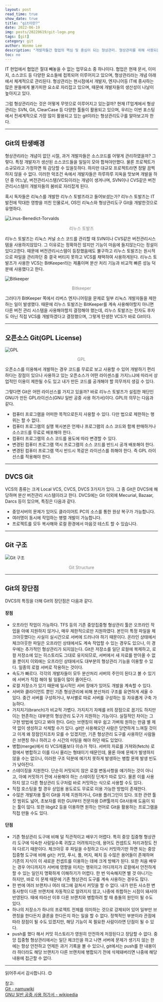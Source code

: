 ```yaml
---
layout: post
read_time: true
show_date: true
title: "git이란?"
date: 2022-06-19
img: posts/20220619/git-logo.png
tags: [git]
category: git
author: Wonmo Lee
description: "개발자들간 협업의 핵심 및 중심이 되는 형상관리. 형상관리를 위해 사용되는 여러가지 도구 중 전세계적으로 가장 많이 사용되는 git에 대해 알아보자."
toc: no
---
```

IT 현업에서 협업은 절대 빼놓을 수 없는 업무요소 중 하나이다. 협업은 현재 문서, 이미지, 소스코드 등 다양한 요소들에 접목되어 이루어지고 있으며, 형상관리라는 개념 아래에서 체계적으로 관리된다.
형상관리는 현시점에서 개발자, 엔지니어등 IT에 종사하는 많은 분들에게 불가피한 요소로 자리잡고 있으며, 때문에 개발자들의 생산성이 나날이 높아지고 있다.

그럼 형상관리라는 것은 어떻게 무엇으로 이루어지고 있는걸까? 
현재 IT업계에서 형상관리는 SVN, Git, ClearCase 등 다양한 툴들이 활용되고 있으며, 우리는 이번 포스팅에서 전세계적으로 가장 많이 활용되고 있는 git이라는 형상관리도구를 알아보고자 한다.

* * *

## Git의 탄생배경
형상관리라는 개념이 없던 시절, 과거 개발자들은 소스코드를 어떻게 관리하였을까? 그렇다. 특정 개발자가 생산된 소스코드들을 일일이 모아 합쳐야만했다. 물론 프로젝트가 소규모라고 가정하면 뭐 감당할 수 있을듯하다. 하지만 대규모 프로젝트라면 정말 끔찍하지 않을 수 없다. 이러한 악조건 속에서 개발자들은 하루하루 지옥을 맛보며 개발을 하던 중 어느날, 버전관리시스템(VCS)이라는 개념이 생겨나며, SVN이나 CVS같은 버전관리시스템이 개발자들의 봄비로 자리잡게 된다.

혹시 독자들은 리눅스를 개발한 리누스 토발즈라고 들어보셨는가? 리누스 토발즈는 IT발전에 막대한 영향을 끼친 인물로서, OS인 리눅스와 형상관리도구 Git을 개발한것으로 유명하다.

![Linus-Benedict-Torvalds](./assets/img/posts/20220619/Linus-Benedict-Torvalds.jpg "리누스 토발즈")
<div style="color: gray; text-align: center;">리누스 토발즈</div>  

리누스 토발즈는 리눅스 커널 소스 코드를 관리할 때 SVN이나 CVS같은 버전관리시스템을 사용하지않았다. 그 이유로는 정확하진 않지만 기능이 마음에 들지않는다는 정설이 있다고한다. 때문에 버전관리시스템이 등장했음에도 불구하고 리누스 토발즈는 원시적으로 파일을 관리하던 중 결국 버티지 못하고 VCS를 채택하여 사용하게된다. 리누스 토발즈가 사용한 VCS는 BitKeeper라는 제품이며 분산 처리 기능과 비교적 빠른 성능 덕분에 사용했다고 한다. 

![Bitkeeper](./assets/img/posts/20220619/Bitkeeper-logo.png "Bitkeeper")
<div style="color: gray; text-align: center;">Bitkeeper</div>

그러다가 BitKeeper 쪽에서 리버스 엔지니어링을 문제로 일부 리눅스 개발자들을 제한하는 일이 발생했다. 때문에 리누스 토발즈는 BitKeeper를 계속 사용해야할지 아니면 다른 버전 관리 시스템을 사용해야할지 결정해야 했는데, 리누스 토발즈는 전자도 후자도 아닌 직접 VCS를 개발하겠다고 결정했으며, 그렇게 탄생한 VCS가 바로 Git이다.

* * *

## 오픈소스 Git(GPL License)
![GPL](./assets/img/posts/20220619/GPLv3-Logo.png "GPL")
<div style="color: gray; text-align: center;">GPL</div>

오픈소스를 이용해서 개발하는 경우 코드를 무료로 보고 사용할 수 있어 개발하기 편리하다는 장점이 있으나 사용하고 있는 오픈소스가 어떤 라이센스를 가지느냐에 따라서 상업적인 이용이 제한될 수도 있고 내가 만든 코드를 공개해야 할 의무까지 생길 수 있다. 

그렇다면 Git은 어떤 라이선스를 가지고 있을까? 바로 리누스 토발즈가 설립한 재단인 GNU가 만든 GPL라이선스(GNU 일반 공중 사용 허가서)이다. GPL의 의무는 다음과 같다.

- 컴퓨터 프로그램을 어떠한 목적으로든지 사용할 수 있다. 다만 법으로 제한하는 행위는 할 수 없다.
- 컴퓨터 프로그램의 실행 복사본은 언제나 프로그램의 소스 코드와 함께 판매하거나 소스코드를 무료로 배포해야 한다.
- 컴퓨터 프로그램의 소스 코드를 용도에 따라 변경할 수 있다.
- 변경된 컴퓨터 프로그램 역시 프로그램의 소스 코드를 반드시 공개 배포해야 한다.
- 변경된 컴퓨터 프로그램 역시 반드시 똑같은 라이선스를 취해야 한다. 즉 GPL 라이선스를 적용해야 한다.

* * *

## DVCS Git
VCS의 종류는 크게 Local VCS, CVCS, DVCS 3가지가 있다. 그 중 Git은 DVCS에 해당하며 분산 버전관리 시스템이라고 한다. DVCS에는 Git 이외에 Mecurial, Bazaar, Darcs 등이 있으며, 특징은 다음과 같다.

- 중앙서버의 문제가 있어도 클라이어트 PC의 소스를 통한 원상 복구가 가능합니다.
- 여러명이 동시에 작업하는 병렬 개발이 가능합니다.
- 프로젝트를 모두 복사해와 로컬 환경에서 마음것 테스트 할 수 있습니다. 

* * *

## Git 구조
![Git 구조](./assets/img/posts/20220619/Git-Structure.png "Git 구조")
<div style="color: gray; text-align: center;">Git Structure</div>

* * *

## Git의 장단점
DVCS의 특징을 더해 Git의 장단점은 다음과 같다.

#### 장점
- 오프라인 작업이 가능하다. TFS 등의 기존 중앙집중형 형상관리 툴은 오프라인 작업을 아예 지원하지 않거나, 매우 제한적으로만 지원하였다. 본인이 특정 파일을 체크아웃했다는 사실이 실시간으로 서버에 드러나야 하기 때문이다. 온라인 상태에서 체크아웃한 파일은 오프라인 상태에서도 계속 작업할 수 있는 경우도 있으나, 이 경우에는 추가적인 형상관리가 되지않는다. Git은 저장소를 일단 로컬에 복제하고, 로컬 저장소에 있는 히스토리도 그대로 유지되므로, 서버에서 새 자료를 받아올 수 없을 뿐이지 이외에는 오프라인 상태에서도 대부분의 형상관리 기능을 이용할 수 있다. 일종의 로컬 서버로 작용하는 것이다.
- 속도가 빠르다. 각각의 개발자들이 모두 분산처리 서버의 주인이 된다고 볼 수 있기에 서버가 직접 해야 될 일들이 많이 줄어든다.
- 로컬 저장소가 있기 때문에 일시적인 서버 장애가 있어도 개발을 계속할 수 있다.
- 서버와 클라이언트 뿐인 기존 형상관리에 비해 분산처리 구조를 유연하게 세울 수 있다. 중간 서버를 구성하거나, 부서별로 따로 서버를 구성하는 등 자유롭게 구축 가능하다.
- 가지치기(branch)가 비교적 가볍다. 가지치기 자체를 it의 장점으로 꼽기도 하지만 이는 현존하는 대부분의 형상관리 도구가 지원하는 기능이다. 실질적인 차이는 그 구현 방법에 있다고 봐야 한다. Git는 브랜칭이 매우 쉽고 가벼워 원하는 만큼 별 제약 없이 생성하고 삭제할 수가 있다. git만 사용해오던 사람은 당연하게 느껴질 것이고 이게 왜 장점인지조차 모를 수 있겠지만, 기존 형상관리 도구를 사용하던 사람들은 브랜칭 하나 하려고 수 시간의 미팅을 해야 하던 때도 있었다.
- 병합(merge)에서 타 VCS제품보다 이슈가 적다. 서버의 자료를 가져와(fetch) 로컬에서 병합하고 이를 다시 올리는 형태이기 때문인데, 물론 아예 문제가 발생하지 않을 수는 없으나, 이러한 구조 덕분에 예기치 못하게 발생하는 병합 문제 발생 빈도가 낮아진다.
- 스테이징을 지원한다. 단순히 커밋되지 않은 로컬 변동사항을 얘기하는 것이 아니고, 아예 커밋하기 전에 사용해야 하는 스테이징 단계가 따로 있다. 물론 이를 사용하지 않고 다른 형상관리 도구처럼 바로 커밋하는 식으로 사용할 수도 있다.
- 직접 호스팅을 할 경우 상업용 용도로도 무료로 이용 가능한 방법이 존재한다.
- 수많은 개발자용 툴이 Git을 자체 지원하거나, Git용 플러그인이 있다. 또한 관련 툴킷 범위도 넓어, 초보자를 위한 GUI부터 전문자용 Diff툴까지 Git사용에 도움이 되는 툴이 많다. 또한 libgit2 등을 이용하면 원하는 언어로 Git을 활용하는 프로그램을 직접 만들 수도 있다.


#### 단점
- 기존 형상관리 도구에 비해 덜 직관적이고 배우기 어렵다. 특히 중앙 집중형 형상관리 도구에 익숙한 사람일수록 귀찮고 어려워지는데, 용어도 컨셉트도 처리과정도 전혀 다르기 때문이다. 체크아웃 후 파일을 수정하고 다시 커밋하기만 하면 되는 중앙집중형 도구에 비해 git는 커밋, 푸시, 풀, 머지, 페치 등 수많은 용어들이 존재하며 기존의 지식이 이 새로운 컨셉트를 이용하는 데에 크게 방해가 된다. 또한 처음 배우는 경우 어디까지가 서버에 영향을 미치는 행위이고 어디까지가 로컬에서 안전하게 할 수 있는 일인지 명확하게 이해하기가 어렵다. 한 번 익숙해지면 별 것 아니기는 하지만, 바로 이 문제 때문에 기존 형상관리 도구를 계속 사용하는 경우도 많다.
- 한 번에 여러 브랜치나 여러 태그에 걸쳐서 커밋을 할 수 없다. 내가 만든 사소한 변동사항이 다른 브랜치에 자동적으로 알려지지 않고, 나중에 취합하는 시점이 돼서야 반영된다. 때에 따라선 이후 다른 브랜치와 병합하려 할 때 충돌의 원인이 될 수도 있다.
- 하나의 저장소가 하나의 프로젝트 전체를 의미하는 것으로 강제되어 있어 일부만 브랜칭을 한다든지 클론을 한다든지 하는 일을 할 수 없다. 정책적인 부분이라 관점에 따라 장점이 될 수도 있겠지만, 해당 기능이 꼭 필요한 사람이라면 단점이 될 수 있다.
- push를 했다 해서 커밋 히스토리가 영원히 안전하게 저장된다고 장담할 수 없다. 중앙 집중형 형상관리에서는 일단 체크인을 하고 나면 서버에 문제가 생기지 않는 한에는 항상 안전하고 언제든 과거 기록을 볼 수 있으나, git에서는 push를 한 내용이라 하더라도 해당 브랜치가 다른 브랜치에 병합되기 전에 삭제돼버리면 나중에 해당 내용에 접근할 수 없다.

* * *

읽어주셔서 감사합니다. 😊

참고:  
[Git - namuwiki](https://namu.wiki/w/Git)  
[GNU 일반 공중 사용 허가서 - wikipedia](https://ko.wikipedia.org/wiki/GNU_%EC%9D%BC%EB%B0%98_%EA%B3%B5%EC%A4%91_%EC%82%AC%EC%9A%A9_%ED%97%88%EA%B0%80%EC%84%9C)  